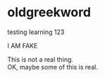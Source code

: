 # oldgreekword
testing learning 123

I AM FAKE

This is not a real thing.  
OK, maybe some of this is real.
